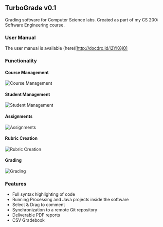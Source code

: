 ## TurboGrade v0.1
Grading software for Computer Science labs. Created as part of my CS 200: Software Engineering course.

### User Manual

The user manual is available (here)[http://docdro.id/i2YK8jO]

### Functionality

#### Course Management

![Course Management](http://i.imgur.com/Y9yKlNu.gifv)

#### Student Management

![Student Management](http://i.imgur.com/LOdtXDv.gifv)

#### Assignments

![Assignments](http://i.imgur.com/EBBB98D.gifv)

#### Rubric Creation

![Rubric Creation](http://i.imgur.com/DsYzJwB.gifv)

#### Grading
![Grading](http://i.imgur.com/5ajKEwX.gifv)

### Features

- Full syntax highlighting of code
- Running Processing and Java projects inside the software
- Select & Drag to comment
- Synchronization to a remote Git repository
- Deliverable PDF reports
- CSV Gradebook
